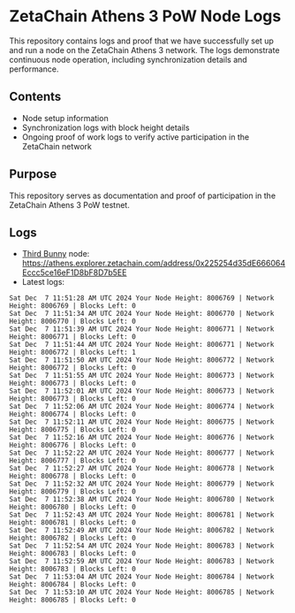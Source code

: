 # ZetaChain Athens 3 PoW Node Logs
This repository contains logs and proof that we have successfully set up and run a node on the ZetaChain Athens 3 network. The logs demonstrate continuous node operation, including synchronization details and performance.

## Contents
- Node setup information
- Synchronization logs with block height details
- Ongoing proof of work logs to verify active participation in the ZetaChain network

## Purpose
This repository serves as documentation and proof of participation in the ZetaChain Athens 3 PoW testnet.

## Logs

- [Third Bunny](https://thirdbunny.xyz/) node: https://athens.explorer.zetachain.com/address/0x225254d35dE666064Eccc5ce16eF1D8bF8D7b5EE
- Latest logs:
```
Sat Dec  7 11:51:28 AM UTC 2024 Your Node Height: 8006769 | Network Height: 8006769 | Blocks Left: 0
Sat Dec  7 11:51:34 AM UTC 2024 Your Node Height: 8006770 | Network Height: 8006770 | Blocks Left: 0
Sat Dec  7 11:51:39 AM UTC 2024 Your Node Height: 8006771 | Network Height: 8006771 | Blocks Left: 0
Sat Dec  7 11:51:44 AM UTC 2024 Your Node Height: 8006771 | Network Height: 8006772 | Blocks Left: 1
Sat Dec  7 11:51:50 AM UTC 2024 Your Node Height: 8006772 | Network Height: 8006772 | Blocks Left: 0
Sat Dec  7 11:51:55 AM UTC 2024 Your Node Height: 8006773 | Network Height: 8006773 | Blocks Left: 0
Sat Dec  7 11:52:01 AM UTC 2024 Your Node Height: 8006773 | Network Height: 8006773 | Blocks Left: 0
Sat Dec  7 11:52:06 AM UTC 2024 Your Node Height: 8006774 | Network Height: 8006774 | Blocks Left: 0
Sat Dec  7 11:52:11 AM UTC 2024 Your Node Height: 8006775 | Network Height: 8006775 | Blocks Left: 0
Sat Dec  7 11:52:16 AM UTC 2024 Your Node Height: 8006776 | Network Height: 8006776 | Blocks Left: 0
Sat Dec  7 11:52:22 AM UTC 2024 Your Node Height: 8006777 | Network Height: 8006777 | Blocks Left: 0
Sat Dec  7 11:52:27 AM UTC 2024 Your Node Height: 8006778 | Network Height: 8006778 | Blocks Left: 0
Sat Dec  7 11:52:32 AM UTC 2024 Your Node Height: 8006779 | Network Height: 8006779 | Blocks Left: 0
Sat Dec  7 11:52:38 AM UTC 2024 Your Node Height: 8006780 | Network Height: 8006780 | Blocks Left: 0
Sat Dec  7 11:52:43 AM UTC 2024 Your Node Height: 8006781 | Network Height: 8006781 | Blocks Left: 0
Sat Dec  7 11:52:49 AM UTC 2024 Your Node Height: 8006782 | Network Height: 8006782 | Blocks Left: 0
Sat Dec  7 11:52:54 AM UTC 2024 Your Node Height: 8006783 | Network Height: 8006783 | Blocks Left: 0
Sat Dec  7 11:52:59 AM UTC 2024 Your Node Height: 8006783 | Network Height: 8006783 | Blocks Left: 0
Sat Dec  7 11:53:04 AM UTC 2024 Your Node Height: 8006784 | Network Height: 8006784 | Blocks Left: 0
Sat Dec  7 11:53:10 AM UTC 2024 Your Node Height: 8006785 | Network Height: 8006785 | Blocks Left: 0
```
